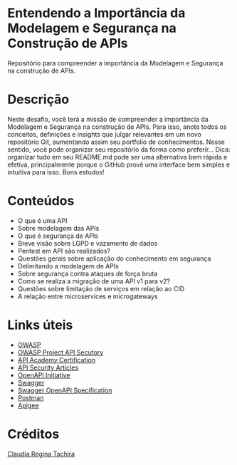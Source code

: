 # Entendendo a Importância da Modelagem e Segurança na Construção de APIs
Repositório para compreender a importância da Modelagem e Segurança na construção de APIs.

# Descrição
Neste desafio, você terá a missão de compreender a importância da Modelagem e Segurança na construção de APIs. Para isso, anote todos os conceitos, definições e insights que julgar relevantes em um novo repositório Git, aumentando assim seu portfolio de conhecimentos. Nesse sentido, você pode organizar seu repositório da forma como preferir... Dica: organizar tudo em seu README.md pode ser uma alternativa bem rápida e efetiva, principalmente porque o GitHub provê uma interface bem simples e intuitiva para isso. Bons estudos!

# Conteúdos
- O que é uma API
- Sobre modelagem das APIs
- O que é segurança de APIs
- Breve visão sobre LGPD e vazamento de dados
- Pentest em API são realizados?
- Questões gerais sobre aplicação do conhecimento em segurança
- Delimitando a modelagem de APIs
- Sobre segurança contra ataques de força bruta
- Como se realiza a migração de uma API v1 para v2?
- Questões sobre limitação de serviços em relação ao CID
- A relação entre microservices e microgateways

# Links úteis 
- [OWASP](https://owasp.org)
- [OWASP Project API Secutory](https://owasp.org/www-project-api-security)
- [API Academy Certification](https://apiacademy.co/api-certification)
- [API Security Articles](https://apisecurity.io)
- [OpenAPI Initiative](https://www.openapis.org)
- [Swagger](https://swagger.io)
- [Swagger OpenAPI Specification](https://swagger.io/specification)
- [Postman](https://www.postman.com/postman/workspace/postman-team-collections/overview)
- [Apigee](https://cloud.google.com/training/apigee/?hl=pt)

# Créditos
[Claudia Regina Tachira](https://www.linkedin.com/in/claudia-tachira-cissp-671490/)
